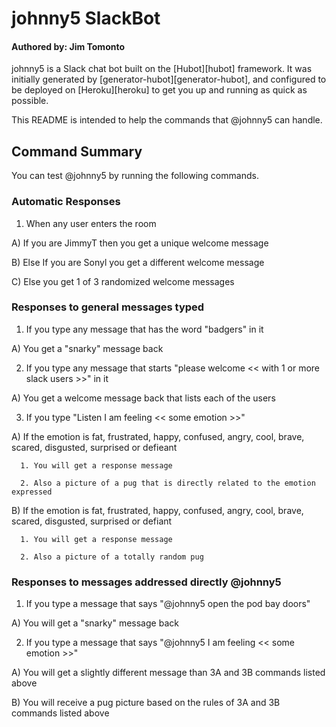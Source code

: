 # johnny5 SlackBot
#### Authored by: Jim Tomonto
johnny5 is a Slack chat bot built on the [Hubot][hubot] framework. It was
initially generated by [generator-hubot][generator-hubot], and configured to be
deployed on [Heroku][heroku] to get you up and running as quick as possible.

This README is intended to help the commands that @johnny5 can handle.



## Command Summary

You can test @johnny5 by running the following commands.


### Automatic Responses
1.  When any user enters the room 
  
  A)  If you are JimmyT then you get a unique welcome message
  
  B)  Else If you are Sonyl you get a different welcome message
  
  C)  Else you get 1 of 3 randomized welcome messages

### Responses to general messages typed

1.  If you type any message that has the word "badgers" in it

  A)  You get a "snarky" message back

2.  If you type any message that starts "please welcome << with 1 or more slack users >>" in it

  A)  You get a welcome message back that lists each of the users
  
3.  If you type "Listen I am feeling << some emotion >>"
  
  A)  If the emotion is fat, frustrated, happy, confused, angry, cool, brave, scared, disgusted, surprised or defieant
      
      1. You will get a response message 
       
      2. Also a picture of a pug that is directly related to the emotion expressed 

  B)  If the emotion is fat, frustrated, happy, confused, angry, cool, brave, scared, disgusted, surprised or defiant
      
      1. You will get a response message 
       
      2. Also a picture of a totally random pug

### Responses to messages addressed directly @johnny5

1.  If you type a message that says "@johnny5 open the pod bay doors"
    
  A)  You will get a "snarky" message back
      
2.  If you type a message that says "@johnny5 I am feeling << some emotion >>"
       
  A)  You will get a slightly different message than 3A and 3B commands listed above 
  
  B)  You will receive a pug picture based on the rules of 3A and 3B commands listed above   
